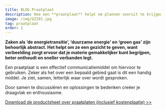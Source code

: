 ```yaml
---
title: BLOG Praatplaat
description: Hoe een **praatplaat** helpt om plannen vooruit te krijgen.
image: /img/GZI01.jpg
tag: praatplaat
order: 1
---
```


**Zaken als ‘de energietransitie’, ‘duurzame energie’ en ‘groen gas’ zijn behoorlijk abstract. Het helpt om ze een gezicht te geven, want verbeelding zorgt ervoor dat je materie gemakkelijker kunt begrijpen, beter onthoudt en sneller verbanden legt.&nbsp;**

Een praatplaat is een effectief communicatiemiddel om hiervoor te gebruiken. Zeker als het over een bepaald gebied gaat is dit een handig middel. Je ziet, samen, letterlijk waar over wordt gesproken.&nbsp;

Door samen te discussi&euml;ren en oplossingen te bedenken cre&euml;er je draagvlak en enthousiasme.&nbsp;

[Download de productsheet over praatplaten (inclusief kostenplaatje) &gt;&gt;](/Frisse-Plannen_Praatplaat.pdf)

&nbsp;
